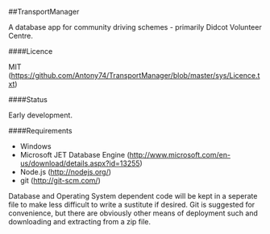 ##TransportManager

A database app for community driving schemes - primarily Didcot Volunteer Centre.


####Licence

MIT (https://github.com/Antony74/TransportManager/blob/master/sys/Licence.txt)


####Status

Early development.


####Requirements

* Windows
* Microsoft JET Database Engine (http://www.microsoft.com/en-us/download/details.aspx?id=13255)
* Node.js (http://nodejs.org/)
* git (http://git-scm.com/)

Database and Operating System dependent code will be kept in a seperate file to make less difficult to write a sustitute if desired.  Git is suggested for convenience, but there are obviously other means of deployment such and downloading and extracting from a zip file.
